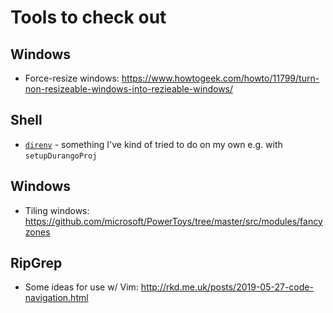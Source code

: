 # Tools to check out

## Windows

* Force-resize windows: https://www.howtogeek.com/howto/11799/turn-non-resizeable-windows-into-rezieable-windows/

## Shell

 * [`direnv`](https://direnv.net/) - something I've kind of tried to do on my
   own e.g. with `setupDurangoProj`

## Windows

 * Tiling windows: https://github.com/microsoft/PowerToys/tree/master/src/modules/fancyzones

## RipGrep

 * Some ideas for use w/ Vim: http://rkd.me.uk/posts/2019-05-27-code-navigation.html
